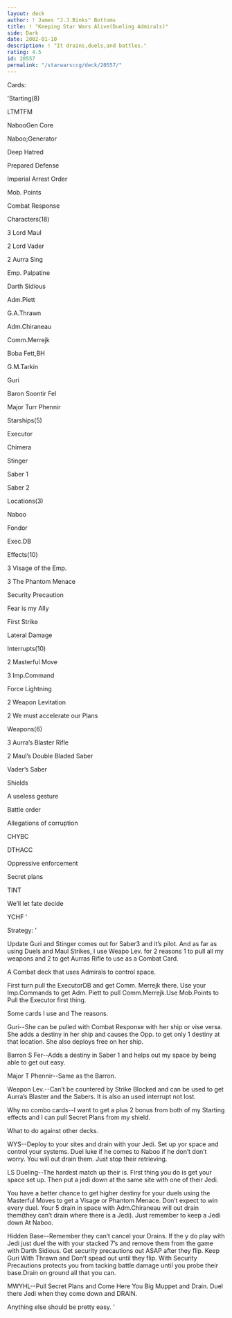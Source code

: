 ```yaml
---
layout: deck
author: ! James "J.J.Binks" Bottoms
title: ! "Keeping Star Wars Alive(Dueling Admirals)"
side: Dark
date: 2002-01-10
description: ! "It drains,duels,and battles."
rating: 4.5
id: 20557
permalink: "/starwarsccg/deck/20557/"
---
```

Cards: 

'Starting(8)

LTMTFM

NabooGen Core

Naboo;Generator

Deep Hatred

Prepared Defense

Imperial Arrest Order

Mob. Points

Combat Response


Characters(18)

3 Lord Maul

2 Lord Vader

2 Aurra Sing

Emp. Palpatine

Darth Sidious

Adm.Piett

G.A.Thrawn

Adm.Chiraneau

Comm.Merrejk

Boba Fett,BH

G.M.Tarkin

Guri

Baron Soontir Fel

Major Turr Phennir


Starships(5)

Executor

Chimera

Stinger

Saber 1

Saber 2


Locations(3)

Naboo

Fondor

Exec.DB


Effects(10)

3 Visage of the Emp.

3 The Phantom Menace

Security Precaution

Fear is my Ally

First Strike

Lateral Damage


Interrupts(10)

2 Masterful Move

3 Imp.Command

Force Lightning

2 Weapon Levitation

2 We must accelerate our Plans


Weapons(6)

3 Aurra’s Blaster Rifle

2 Maul’s Double Bladed Saber

Vader’s Saber


Shields

A useless gesture

Battle order

Allegations of corruption

CHYBC

DTHACC

Oppressive enforcement

Secret plans

TINT

We’ll let fate decide

YCHF '

Strategy: '

Update Guri and Stinger comes out for Saber3 and it’s pilot. And as far as using Duels and Maul Strikes, I use Weapo Lev. for 2 reasons 1 to pull all my weapons and 2 to get Aurras Rifle to use as a Combat Card.






A Combat deck that uses Admirals to control space.

First turn pull the ExecutorDB and get Comm. Merrejk there. Use your Imp.Commands to get Adm. Piett to pull Comm.Merrejk.Use Mob.Points to Pull the Executor first thing.


Some cards I use and The reasons.

Guri--She can be pulled with Combat Response with her ship or vise versa. She adds a destiny in her ship and causes the Opp. to get only 1 destiny at that location. She also deploys free on her ship.


Barron S Fer--Adds a destiny in Saber 1 and helps out my space by being able to get out easy.


Major T Phennir--Same as the Barron.


Weapon Lev.--Can’t be countered by Strike Blocked and can be used to get Aurra’s Blaster and the Sabers. It is also an used interrupt not lost.


Why no combo cards--I want to get a plus 2 bonus from both of my Starting effects and I can pull Secret Plans from my shield.


What to do against other decks.


WYS--Deploy to your sites and drain with your Jedi. Set up yor space and control your systems. Duel luke if he comes to Naboo if he don’t don’t worry. You will out drain them. Just stop their retrieving. 


LS Dueling--The hardest match up their is. First thing you do is get your space set up. Then put a jedi down at the same site with one of their Jedi.

You have a better chance to get higher destiny for your duels using the Masterful Moves to get a Visage or Phantom Menace. Don’t expect to win every duel. Your 5 drain in space with Adm.Chiraneau will out drain them(they can’t drain where there is a Jedi). Just remember to keep a Jedi down At Naboo.


Hidden Base--Remember they can’t cancel your Drains. If the y do play with Jedi just duel the with your stacked 7’s and remove them from the game with Darth Sidious. Get security precautions out ASAP after they flip. Keep Guri With Thrawn and Don’t spead out until they flip. With Security Precautions protects you from tacking battle damage until you probe their base.Drain on ground all that you can.


MWYHL--Pull Secret Plans and Come Here You Big Muppet and Drain. Duel there Jedi when they come down and DRAIN. 


Anything else should be pretty easy.  '
